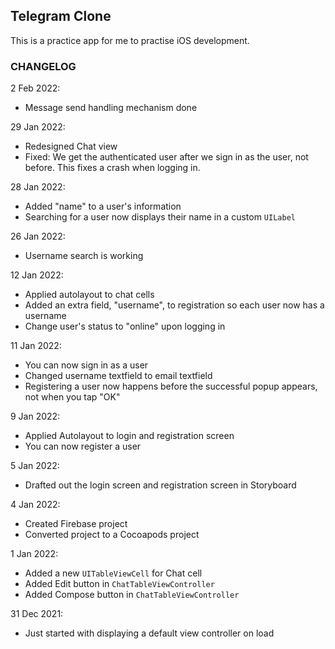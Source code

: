 
## Telegram Clone

This is a practice app for me to practise iOS development.


### CHANGELOG

2 Feb 2022:
- Message send handling mechanism done

29 Jan 2022:
- Redesigned Chat view
- Fixed: We get the authenticated user after we sign in as the user, not before. This fixes a crash when logging in.

28 Jan 2022:
- Added "name" to a user's information
- Searching for a user now displays their name in a custom ```UILabel```

26 Jan 2022:
- Username search is working

12 Jan 2022:
- Applied autolayout to chat cells
- Added an extra field, "username", to registration so each user now has a username
- Change user's status to "online" upon logging in

11 Jan 2022:
- You can now sign in as a user
- Changed username textfield to email textfield
- Registering a user now happens before the successful popup appears, not when you tap "OK"

9 Jan 2022:
- Applied Autolayout to login and registration screen
- You can now register a user

5 Jan 2022:
- Drafted out the login screen and registration screen in Storyboard

4 Jan 2022:
- Created Firebase project
- Converted project to a Cocoapods project

1 Jan 2022:
- Added a new ```UITableViewCell``` for Chat cell
- Added Edit button in ```ChatTableViewController```
- Added Compose button in ```ChatTableViewController```

31 Dec 2021:
- Just started with displaying a default view controller on load
